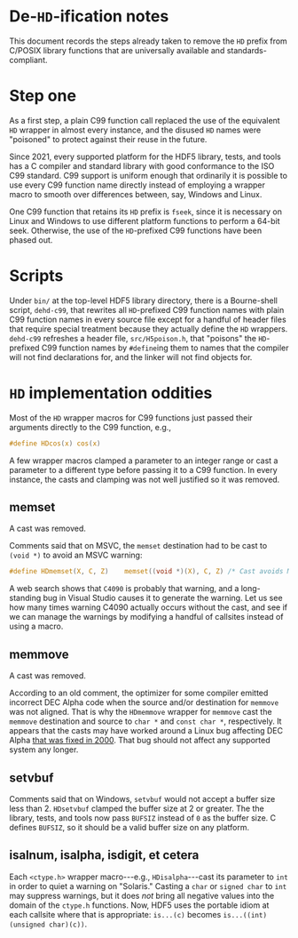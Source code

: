 # De-`HD`-ification notes

This document records the steps already taken to remove the `HD`
prefix from C/POSIX library functions that are universally available
and standards-compliant.

# Step one

As a first step, a plain C99 function call replaced the use of the
equivalent `HD` wrapper in almost every instance, and the disused `HD`
names were "poisoned" to protect against their reuse in the future.

Since 2021, every supported platform for the HDF5 library, tests, and
tools has a C compiler and standard library with good conformance to the
ISO C99 standard.  C99 support is uniform enough that ordinarily it is
possible to use every C99 function name directly instead of employing a
wrapper macro to smooth over differences between, say, Windows and Linux.

One C99 function that retains its `HD` prefix is `fseek`, since it is
necessary on Linux and Windows to use different platform functions to
perform a 64-bit seek.  Otherwise, the use of the `HD`-prefixed C99
functions have been phased out.

# Scripts

Under `bin/` at the top-level HDF5 library directory, there is a
Bourne-shell script, `dehd-c99`, that rewrites all `HD`-prefixed C99
function names with plain C99 function names in every source file except
for a handful of header files that require special treatment because they
actually define the `HD` wrappers.  `dehd-c99` refreshes a header file,
`src/H5poison.h`, that "poisons" the `HD`-prefixed C99 function names by
`#define`ing them to names that the compiler will not find declarations
for, and the linker will not find objects for.

# `HD` implementation oddities

Most of the `HD` wrapper macros for C99 functions just passed
their arguments directly to the C99 function, e.g.,

```C
#define HDcos(x) cos(x)
```

A few wrapper macros clamped a parameter to an integer range or cast
a parameter to a different type before passing it to a C99 function.
In every instance, the casts and clamping was not well justified so it
was removed.

## memset

A cast was removed.

Comments said that on MSVC, the `memset` destination had to be cast to
`(void *)` to avoid an MSVC warning:

```C
#define HDmemset(X, C, Z)    memset((void *)(X), C, Z) /* Cast avoids MSVC warning */
```

A web search shows that `C4090` is probably that warning, and a
long-standing bug in Visual Studio causes it to generate the warning.
Let us see how many times warning C4090 actually occurs without the cast,
and see if we can manage the warnings by modifying a handful of callsites
instead of using a macro.

## memmove

A cast was removed.

According to an old comment, the optimizer for some compiler emitted
incorrect DEC Alpha code when the source and/or destination for
`memmove` was not aligned.  That is why the `HDmemmove` wrapper for
`memmove` cast the `memmove` destination and source to `char *` and
`const char *`, respectively.  It appears that the casts may have
worked around a Linux bug affecting DEC Alpha [that was fixed in
2000](https://lkml.iu.edu/hypermail/linux/kernel/0012.2/0712.html).
That bug should not affect any supported system any longer.

## setvbuf

Comments said that on Windows, `setvbuf` would not accept a buffer size
less than 2.  `HDsetvbuf` clamped the buffer size at 2 or greater.  The
the library, tests, and tools now pass `BUFSIZ` instead of
`0` as the buffer size.  C defines `BUFSIZ`, so it should be a valid
buffer size on any platform.

## isalnum, isalpha, isdigit, et cetera

Each `<ctype.h>` wrapper macro---e.g., `HDisalpha`---cast its parameter
to `int` in order to quiet a warning on "Solaris."  Casting a `char` or
`signed char` to `int` may suppress warnings, but it does *not* bring
all negative values into the domain of the `ctype.h` functions.  Now,
HDF5 uses the portable idiom at each callsite where that is appropriate:
`is...(c)` becomes `is...((int)(unsigned char)(c))`.
